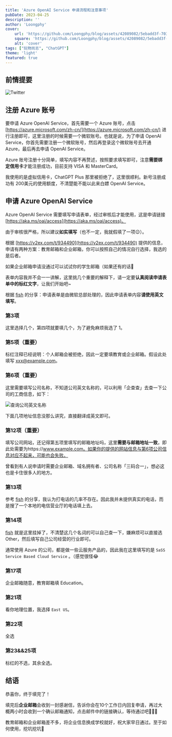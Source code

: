 ```yaml
---
title: 'Azure OpenAI Service 申请流程和注意事项'
pubDate: 2023-04-25
description: ''
author: 'Loongphy'
cover:
    url: 'https://github.com/Loongphy/blog/assets/42089082/5ebadd3f-7032-4f9c-90fc-e7f898c0ebd0'
    square: 'https://github.com/Loongphy/blog/assets/42089082/5ebadd3f-7032-4f9c-90fc-e7f898c0ebd0'
    alt: 'cover'
tags: ["玩物尚志", "ChatGPT"] 
theme: 'light'
featured: true
---
```


## 前情提要

![Twitter](https://user-images.githubusercontent.com/42089082/235349269-9e326887-c2ca-4bd1-bebd-9fb77ef2c2ed.png)

## 注册 Azure 账号

要申请 Azure OpenAI Service，首先需要一个 Azure 账号，点击 [https://azure.microsoft.com/zh-cn/](https://azure.microsoft.com/zh-cn/) 进行注册即可，这里注册的时候需要一个微软账号。也就是说，为了申请 OpenAI Service，你首先需要注册一个微软账号，然后再登录这个微软账号去开通 Azure，最后再去申请 OpenAI Service。

Azure 账号注册十分简单，填写内容不再赘述，按照要求填写即可，注意**需要绑定信用卡**才能注册成功，目前支持 VISA 和 MasterCard。

我使用的是虚拟信用卡，ChatGPT Plus 那里被拒绝了，这里很顺利。新号注册成功有 200美元的使用额度，不清楚能不能以此来白嫖 OpenAI Service。

## 申请 **Azure OpenAI Service**

Azure OpenAI Service 需要填写申请表单，经过审核后才能使用，这是申请链接 [https://aka.ms/oai/access](https://aka.ms/oai/access)。

由于审核很严格，所以建议**如实填写**（也不一定，我就假填了一项😉）。

根据 [https://v2ex.com/t/934490](https://v2ex.com/t/934490) 提供的信息，申请有两种方案：教育邮箱和企业邮箱，你可以按照自己的情况自行选择，我选的是后者。

如果企业邮箱申请没通过可以试试你的学生邮箱（如果还有的话🫡

表单内容我并不会一一讲解，这里挑几个重要的解释下，请一定要**认真阅读申请表单中的标红文字**，让我们开始吧~

根据 [fish](https://zhuanlan.zhihu.com/p/614242045) 的分享：申请表单是由微软总部处理的，因此申请表单内容**请使用英文填写**。

### 第3项

这里选择几个，第四项就要填几个，为了避免麻烦我选了 1。

### 第5项（重要）

标红注释已经说明：个人邮箱会被拒绝，因此一定要填教育或企业邮箱。假设此处填写 xxx@example.com。

### 第6项（重要）

这里需要填写公司名称，不知道公司英文名称的，可以利用「企查查」去查一下公司的工商信息，如下：

![查询公司英文名称](https://user-images.githubusercontent.com/42089082/235349282-32174442-757d-4ce3-861a-5250eb7ff53b.png)

下面几项地址信息没那么讲究，直接翻译成英文即可。

### 第12项（重要）

填写公司网站，还记得第五项里填写的邮箱地址吗，这里**需要与邮箱地址一致**，即此处需要为https://www.example.com。如果你的提供的网站信息与第6项公司信息对应不起来，可能也会失败。

曾看到有人说申请时需要企业邮箱、域名拥有者、公司名称「三码合一」，想必这也是卡住很多人的地方。

### 第13项

参考  [fish](https://zhuanlan.zhihu.com/p/614242045) 的分享，我认为打电话的几率不存在。因此我并未提供真实的电话，而是搜了一个本地的电信营业厅的电话填上去。

### 第14项

[fish](https://zhuanlan.zhihu.com/p/614242045) 就是这里挂掉了，不清楚这几个名词的可以自己查一下，嫌麻烦可以直接选 Other，然后填写自己公司经营的行业即可。

通常使用 Azure 的公司，都是做一些云服务产品的，因此我在这里填写的是 `SaSS Service Based Cloud Service` 。（感觉很怪😂

### 第17项

企业邮箱随意，教育邮箱填 Education。

### 第21项

看你地理位置，我选择 `East US`。

### 第22项

全选

### 第23&&25项

标红的不选，其余全选。

## 结语

恭喜你，终于填完了！

填完后**企业邮箱**会收到一封感谢信，告诉你会在10个工作日内回复申请，再过大概两小时会收到一个确认邮箱通知，点击邮件中的链接确认，等待通过吧🎉🎉🎉

教育邮箱和企业邮箱差不多，将企业信息换成学校就好，祝大家早日通过。至于如何使用，挖坑挖坑🥹